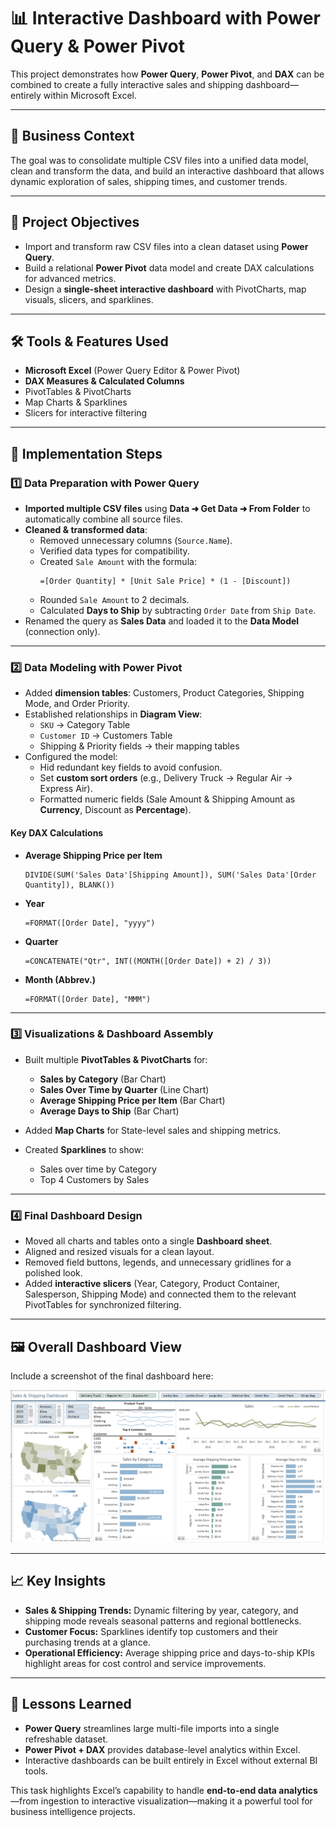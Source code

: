 # 📊 Interactive Dashboard with Power Query & Power Pivot

This project demonstrates how **Power Query**, **Power Pivot**, and **DAX** can be combined to create a fully interactive sales and shipping dashboard—entirely within Microsoft Excel.

---

## 🧾 Business Context
The goal was to consolidate multiple CSV files into a unified data model, clean and transform the data, and build an interactive dashboard that allows dynamic exploration of sales, shipping times, and customer trends.

---

## 🎯 Project Objectives
- Import and transform raw CSV files into a clean dataset using **Power Query**.  
- Build a relational **Power Pivot** data model and create DAX calculations for advanced metrics.  
- Design a **single-sheet interactive dashboard** with PivotCharts, map visuals, slicers, and sparklines.

---

## 🛠️ Tools & Features Used
- **Microsoft Excel** (Power Query Editor & Power Pivot)
- **DAX Measures & Calculated Columns**
- PivotTables & PivotCharts  
- Map Charts & Sparklines  
- Slicers for interactive filtering

---

## 🚀 Implementation Steps

### 1️⃣ Data Preparation with Power Query
- **Imported multiple CSV files** using **Data ➜ Get Data ➜ From Folder** to automatically combine all source files.  
- **Cleaned & transformed data**:  
  - Removed unnecessary columns (`Source.Name`).  
  - Verified data types for compatibility.  
  - Created `Sale Amount` with the formula:  
    ```
    =[Order Quantity] * [Unit Sale Price] * (1 - [Discount])
    ```
  - Rounded `Sale Amount` to 2 decimals.  
  - Calculated **Days to Ship** by subtracting `Order Date` from `Ship Date`.  
- Renamed the query as **Sales Data** and loaded it to the **Data Model** (connection only).

---

### 2️⃣ Data Modeling with Power Pivot
- Added **dimension tables**: Customers, Product Categories, Shipping Mode, and Order Priority.  
- Established relationships in **Diagram View**:  
  - `SKU` → Category Table  
  - `Customer ID` → Customers Table  
  - Shipping & Priority fields → their mapping tables  
- Configured the model:  
  - Hid redundant key fields to avoid confusion.  
  - Set **custom sort orders** (e.g., Delivery Truck → Regular Air → Express Air).  
  - Formatted numeric fields (Sale Amount & Shipping Amount as **Currency**, Discount as **Percentage**).

#### Key DAX Calculations
- **Average Shipping Price per Item**  
  ```DAX
  DIVIDE(SUM('Sales Data'[Shipping Amount]), SUM('Sales Data'[Order Quantity]), BLANK())
  ````

- **Year**

  ```DAX
  =FORMAT([Order Date], "yyyy")
  ```
- **Quarter**

  ```DAX
  =CONCATENATE("Qtr", INT((MONTH([Order Date]) + 2) / 3))
  ```
- **Month (Abbrev.)**

  ```DAX
  =FORMAT([Order Date], "MMM")
  ```

---

### 3️⃣ Visualizations & Dashboard Assembly

* Built multiple **PivotTables & PivotCharts** for:

  * **Sales by Category** (Bar Chart)
  * **Sales Over Time by Quarter** (Line Chart)
  * **Average Shipping Price per Item** (Bar Chart)
  * **Average Days to Ship** (Bar Chart)
* Added **Map Charts** for State-level sales and shipping metrics.
* Created **Sparklines** to show:

  * Sales over time by Category
  * Top 4 Customers by Sales

---

### 4️⃣ Final Dashboard Design

* Moved all charts and tables onto a single **Dashboard sheet**.
* Aligned and resized visuals for a clean layout.
* Removed field buttons, legends, and unnecessary gridlines for a polished look.
* Added **interactive slicers** (Year, Category, Product Container, Salesperson, Shipping Mode) and connected them to the relevant PivotTables for synchronized filtering.

---

## 🖼️ Overall Dashboard View

Include a screenshot of the final dashboard here:

![Dashboard Screenshot](dashboard-overview.png)

---

## 📈 Key Insights

* **Sales & Shipping Trends:** Dynamic filtering by year, category, and shipping mode reveals seasonal patterns and regional bottlenecks.
* **Customer Focus:** Sparklines identify top customers and their purchasing trends at a glance.
* **Operational Efficiency:** Average shipping price and days-to-ship KPIs highlight areas for cost control and service improvements.

---

## 🧠 Lessons Learned

* **Power Query** streamlines large multi-file imports into a single refreshable dataset.
* **Power Pivot + DAX** provides database-level analytics within Excel.
* Interactive dashboards can be built entirely in Excel without external BI tools.

This task highlights Excel’s capability to handle **end-to-end data analytics**—from ingestion to interactive visualization—making it a powerful tool for business intelligence projects.

```
